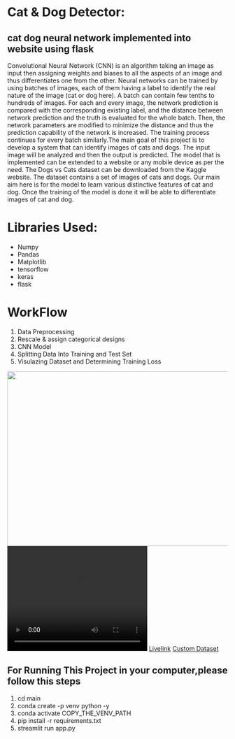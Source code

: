 <html>

<body>
<h1>Cat & Dog Detector: </h1>
<h2>cat dog neural network implemented into website using flask</h2>
<p>Convolutional Neural Network (CNN) is an algorithm taking an image as input then assigning weights and biases to all the aspects of an image and thus differentiates one from the other. Neural networks can be trained by using batches of images, each of them having a label to identify the real nature of the image (cat or dog here). A batch can contain few tenths to hundreds of images. For each and every image, the network prediction is compared with the corresponding existing label, and the distance between network prediction and the truth is evaluated for the whole batch. Then, the network parameters are modified to minimize the distance and thus the prediction capability of the network is increased. The training process continues for every batch similarly.The main goal of this project is to develop a system that can identify images of cats and dogs. The input image will be analyzed and then the output is predicted. The model that is implemented can be extended to a website or any mobile device as per the need. The Dogs vs Cats dataset can be downloaded from the Kaggle website. The dataset contains a set of images of cats and dogs. Our main aim here is for the model to learn various distinctive features of cat and dog. Once the training of the model is done it will be able to differentiate images of cat and dog.</p>
<h1>Libraries Used: </h1>
<ul>
<li>Numpy</li>
<li>Pandas</li>
<li>Matplotlib</li>
<li>tensorflow</li>
<li>keras</li>
<li>flask</li>
</ul>
<h1><b>WorkFlow</b></h1>

<ol>
<li>Data Preprocessing</li>
<li>Rescale & assign categorical designs</li>
<li>CNN Model</li>
<li>Splitting Data Into Training and Test Set</li>
<li>Visulazing Dataset and Determining Training Loss</li>
</ol>
<img src="./files/smsSpamImage.png" width="700" height="400">
<video width="320" height="240" controls src="./files/smsSpamDetector.mp4">
  <source src="./files/smsSpamDetector.mp4" type="video/mp4">
Video: 
</video>
<a href="https://cat-dogimagepredictoravijit.herokuapp.com/">Livelink</a>
<a href="#">Custom Dataset</a>
<h2>For Running This Project in your computer,please follow this steps</h2>
<ol>
<li>cd main</li>
<li>conda create -p venv python -y</li>
<li>conda activate COPY_THE_VENV_PATH</li>
<li>pip install -r requirements.txt</li>
<li>streamlit run app.py</li>
</ol>
</body>

</html>
